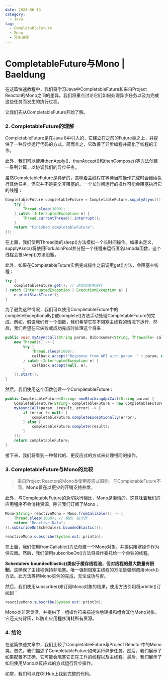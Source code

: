 ```yaml
---
date: 2024-06-13
category:
  - Java
tag:
  - CompletableFuture
  - Mono
  - 异步编程
---
```

# CompletableFuture与Mono | Baeldung

在这篇快速教程中，我们将学习Java中CompletableFuture和来自Project Reactor的Mono之间的差异。我们将重点讨论它们如何处理异步任务以及为完成这些任务而发生的执行过程。

让我们先从CompletableFuture开始了解。

### 2. CompletableFuture的理解

CompletableFuture是在Java 8中引入的，它建立在之前的Future类之上，并提供了一种异步运行代码的方式。简而言之，它改善了异步编程并简化了线程的工作。

此外，我们可以使用thenApply()、thenAccept()和thenCompose()等方法创建一系列计算，以协调我们的异步任务。

虽然CompletableFuture是异步的，意味着主线程在等待当前操作完成时会继续执行其他任务，但它并不是完全非阻塞的。一个长时间运行的操作可能会阻塞执行它的线程：

```java
CompletableFuture completableFuture = CompletableFuture.supplyAsync(() -> {
    try {
        Thread.sleep(1000);
    } catch (InterruptedException e) {
        Thread.currentThread().interrupt();
    }
    return "Finished completableFuture";
});
```

在上面，我们使用Thread类的sleep()方法模拟一个长时间操作。如果未定义，supplyAsnc()将使用ForkJoinPool并分配一个线程来运行匿名lambda函数，这个线程会被sleep()方法阻塞。

此外，如果在CompletableFuture实例完成操作之前调用get()方法，会阻塞主线程：

```java
try {
    completableFuture.get(); // 这会阻塞主线程
} catch (InterruptedException | ExecutionException e) {
    e.printStackTrace();
}
```

为了避免这种情况，我们可以使用CompletableFuture中的completeExceptionally()或complete()方法手动处理CompletableFuture的完成。例如，假设我们有一个函数，我们希望它在不阻塞主线程的情况下运行，然后，我们希望在它失败或成功完成时处理这个将来：

```java
public void myAsyncCall(String param, BiConsumer<String, Throwable> callback) {
    new Thread(() -> {
        try {
            Thread.sleep(1000);
            callback.accept("Response from API with param: " + param, null);
        } catch (InterruptedException e) {
            callback.accept(null, e);
        }
    }).start();
}

```

然后，我们使用这个函数创建一个CompletableFuture：

```java
public CompletableFuture<String> nonBlockingApiCall(String param) {
    CompletableFuture<String> completableFuture = new CompletableFuture<>();
    myAsyncCall(param, (result, error) -> {
        if (error != null) {
            completableFuture.completeExceptionally(error);
        } else {
            completableFuture.complete(result);
        }
    });
    return completableFuture;
}
```

接下来，我们将看到一种替代的、更反应式的方式来处理相同的操作。

### 3. CompletableFuture与Mono的比较

> 来自Project Reactor的Mono类使用反应式原则。与CompletableFuture不同，**Mono旨在以更少的开销支持并发**。

此外，与CompletableFuture的急切执行相比，Mono是懒惰的，这意味着我们的应用程序不会消耗资源，除非我们订阅了Mono：

```java
Mono<String> reactiveMono = Mono.fromCallable(() -> {
    Thread.sleep(1000); // 模拟一些计算
    return "Reactive Data";
}).subscribeOn(Schedulers.boundedElastic());

reactiveMono.subscribe(System.out::println);
```

在上面，我们使用fromCallable()方法创建一个Mono对象，并提供阻塞操作作为供应商。然后，我们使用subscribeOn()方法将操作委托给一个单独的线程。

**Schedulers.boundedElastic()类似于缓存线程池，但对线程的最大数量有限制**。这确保了主线程保持非阻塞。唯一强制阻塞主线程的方法是强制调用block()方法。此方法等待Mono实例的完成，无论成功与否。

然后，我们使用subscribe()来订阅Mono对象的结果，使用方法引用将println()订阅到：

```java
reactiveMono.subscribe(System.out::println);
```

Mono类非常灵活，并提供了一组操作符来描述性地转换和组合其他Mono对象。它还支持背压，以防止应用程序消耗所有资源。

### 4. 结论

在这篇快速文章中，我们比较了CompletableFuture与Project Reactor中的Mono类。首先，我们描述了CompletableFuture如何运行异步任务。然后，我们展示了如果配置不正确，它可能会阻塞它正在工作的线程以及主线程。最后，我们展示了如何使用Mono以反应式的方式运行异步操作。

如常，我们可以在GitHub上找到完整的代码。